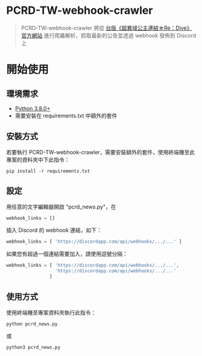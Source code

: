 # PCRD-TW-webhook-crawler
> PCRD-TW-webhook-crawler 將從 [台版《超異域公主連結☆Re：Dive》官方網站](http://www.princessconnect.so-net.tw/news) 進行爬蟲解析，抓取最新的公告並透過 webhook 發佈到 Discord 上

# 開始使用
## 環境需求
- [Python 3.8.0+](https://www.python.org/)
- 需要安裝在 requirements.txt 中額外的套件

## 安裝方式
若要執行 PCRD-TW-webhook-crawler，需要安裝額外的套件，使用終端機至此專案的資料夾中下此指令：

```
pip install -r requirements.txt
```

## 設定
用任意的文字編輯器開啟 "pcrd_news.py"，在
```py
webhook_links = []
```
插入 Discord 的 webhook 連結，如下：
```py
webhook_links = [ 'https://discordapp.com/api/webhooks/.../...' ]
```
如果您有超過一個連結需要加入，請使用逗號分隔：
```py
webhook_links = [ 'https://discordapp.com/api/webhooks/.../...',
                  'https://discordapp.com/api/webhooks/.../...'
                ]
```
## 使用方式
使用終端機至專案資料夾執行此指令：
```
python pcrd_news.py
```
或
```
python3 pcrd_news.py
```

